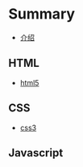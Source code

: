# Summary

* [介绍](README.md)

## HTML

* [html5](html/html5.md)

## CSS

* [css3](css/css3.md)

## Javascript

